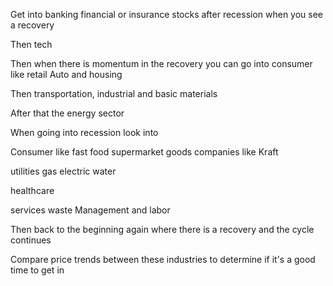 Get into banking financial or insurance stocks after recession when you see a recovery  
  
Then tech  
  
Then when there is momentum in the recovery you can go into consumer like retail Auto and housing  
  
  
Then transportation, industrial and basic materials  
  
After that the energy sector  
  
When going into recession look into  
  
  
  
Consumer like fast food supermarket goods companies like Kraft  
  
  
utilities gas electric water  
  
  
healthcare  
  
  
services waste Management and labor  
  
  
Then back to the beginning again where there is a recovery and the cycle continues  
  
  
  
Compare price trends between these industries to determine if it's a good time to get in
